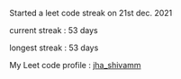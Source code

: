 Started a leet code streak on 21st dec. 2021

current streak : 53 days

longest streak : 53 days

My Leet code profile : [jha_shivamm](https://leetcode.com/jha_shivamm/)


